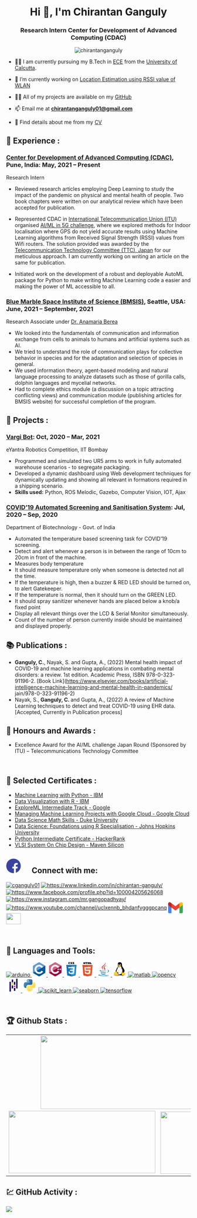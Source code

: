 <h1 align="center">Hi 👋, I'm Chirantan Ganguly</h1>
<h3 align="center">Research Intern Center for Development of Advanced Computing (CDAC)</h3>

<p align="center"> <img src="https://komarev.com/ghpvc/?username=ChirantanGanguly&label=Profile%20views&color=0e75b6&style=flat" alt="chirantanganguly" /> </p>


- 👨‍🎓 I am currently pursuing my B.Tech in [ECE](https://www.caluniv.ac.in/academic/rpe.html) from the [University of Calcutta](https://www.caluniv.ac.in/). 
  
- 🔭 I’m currently working on [Location Estimation using RSSI value of WLAN](https://github.com/ITU-AI-ML-in-5G-Challenge/CLAMP-ML5G-PS-016)

- 👨‍💻 All of my projects are available on my [GitHub](https://github.com/ChirantanGanguly)

- 📫 Email me at **chirantanganguly01@gmail.com**

- 📄 Find details about me from my [CV](https://chirantanganguly.github.io/)

<h2 align="left">💼 Experience :<br></h2>

### [Center for Development of Advanced Computing (CDAC)](https://www.cdac.in/), Pune, India: May, 2021 – Present <br>
Research Intern

- Reviewed research articles employing Deep Learning to study the impact of the pandemic on physical and mental health of people. Two book chapters were written on our analytical review which have been accepted for publication.

- Represented CDAC in [International Telecommunication Union (ITU)](https://www.itu.int/en/Pages/default.aspx) organised [AI/ML in 5G challenge](https://aiforgood.itu.int/about/aiml-in-5g-challenge/), where we explored methods for Indoor localisation where GPS do not yield accurate results using Machine Learning algorithms from Received Signal Strength (RSSI) values from Wifi routers. The solution provided was awarded by the [Telecommunication Technology Committee (TTC), Japan](https://www.ttc.or.jp/e) for our meticulous approach. I am currently working on writing an article on the same for publication.

- Initiated work on the development of a robust and deployable AutoML package for Python to make writing Machine Learning code a easier and making the power of ML  accessible to all.

### [Blue Marble Space Institute of Science (BMSIS)](https://bmsis.org/), Seattle, USA: June, 2021 – September, 2021 <br>
Research Associate under [Dr. Anamaria Berea](https://www.linkedin.com/in/anamariaberea/)

- We looked into the fundamentals of communication and information exchange from cells to animals to humans and artificial systems such as AI.
- We tried to understand the role of communication plays for collective behavior in species and for the adaptation and selection of species in general.
- We used information theory, agent-based modeling and natural language processing to analyze datasets such as those of gorilla calls, dolphin languages and mycelial networks.
- Had to complete ethics module (a discussion on a topic attracting conflicting views) and communication module (publishing articles for BMSIS website) for successful completion of the program.

<h2 align="left">🚀 Projects :<br></h2>

### [Vargi Bot](www.youtube.com/watch?v=QIGFrAWsTJA): Oct, 2020 – Mar, 2021 <br>
eYantra Robotics Competition, IIT Bombay

- Programmed and simulated two UR5 arms to work in fully automated warehouse scenarios - to segregate packaging.
- Developed a dynamic dashboard using Web development techniques for dynamically updating and showing all relevant in formations required in a shipping scenario.
- <b>Skills used:</b> Python, ROS Melodic, Gazebo, Computer Vision, IOT, Ajax


### [COVID’19 Automated Screening and Sanitisation System](www.tinkercad.com/things/3I1yRh8UKWp): Jul, 2020 – Sep, 2020 <br>
Department of Biotechnology - Govt. of India

- Automated the temperature based screening task for COVID’19 screening.
- Detect and alert whenever a person is in between the range of 10cm to 20cm in front of the machine.
- Measures body temperature
- It should measure temperature only when someone is detected not all the time.
- If the temperature is high, then a buzzer & RED LED should be turned on, to alert Gatekeeper.
- If the temperature is normal, then it should turn on the GREEN LED.
- It should spray sanitizer whenever hands are placed below a knob/a fixed point
- Display all relevant things over the LCD & Serial Monitor simultaneously.
- Count of the number of person currently inside should be maintained and displayed properly.

<h2 align="left">📚 Publications :<br></h2>

- <b>Ganguly, C.</b>, Nayak, S. and Gupta, A., (2022) Mental health impact of COVID-19 and machine learning applications in combating mental disorders: a review. 1st edition. Academic Press, ISBN 978-0-323-91196-2. [Book Link](https://www.elsevier.com/books/artificial-intelligence-machine-learning-and-mental-health-in-pandemics/
jain/978-0-323-91196-2)
- Nayak, S.,<b> Ganguly, C. </b>and Gupta, A., (2022) A review of Machine Learning techniques to detect and treat COVID-19 using EHR data. [Accepted, Currently in Publication process]

<h2 align="left">🥇 Honours and Awards :<br></h2>

- Excellence Award for the AI/ML challenge Japan Round (Sponsored by ITU) – Telecommunications Technology Committee


<br>
<h2 align=left>
📜  Selected Certificates :
<br></h2>

- [Machine Learning with Python - IBM](https://www.credly.com/badges/06db0584-d882-48c0-abd1-55b48835f0bb/linked_in_profile)
- [Data Visualization with R - IBM](https://www.credly.com/badges/3210906d-0fa4-433c-838c-a310e43bb720/linked_in_profile)
- [ExploreML Intermediate Track - Google](https://www.linkedin.com/posts/chirantan-ganguly_explore-ml-certificate-of-completion-of-intermediate-activity-6617394363083390976-2Wi3)
- [Managing Machine Learning Projects with Google Cloud - Google Cloud](https://www.coursera.org/account/accomplishments/certificate/C2YREJQ9EMP5)
- [Data Science Math Skills - Duke University](https://www.coursera.org/account/accomplishments/certificate/RRGKLTYEQM8Z)
- [Data Science: Foundations using R Specialisation - Johns Hopkins University](https://www.coursera.org/account/accomplishments/specialization/certificate/Z5FUAAEDZ8J4)
- [Python Intermediate Certificate - HackerRank](https://www.hackerrank.com/certificates/e6cfab7c5974)
- [VLSI System On Chip Design - Maven Silicon](https://drive.google.com/file/d/1TSZ8qEHX7RGnUXgHt2Y16-_eYS_EtQJU/view)


<h2 align=left>
<img src="https://raw.githubusercontent.com/Suvraneel/Suvraneel/master/res/social.gif" height="40" width= auto>
&nbsp;&nbsp;&nbsp;&nbsp;
Connect with me:
<br></h2>
<p align="left">
<a href="https://twitter.com/CGanguly01" target="blank"><img align="center" src="https://raw.githubusercontent.com/rahuldkjain/github-profile-readme-generator/master/src/images/icons/Social/twitter.svg" alt="cganguly01" height="30" width="40" /></a>
<a href="https://www.linkedin.com/in/chirantan-ganguly/" target="blank"><img align="center" src="https://raw.githubusercontent.com/rahuldkjain/github-profile-readme-generator/master/src/images/icons/Social/linked-in-alt.svg" alt="https://www.linkedin.com/in/chirantan-ganguly/" height="30" width="40" /></a>
<a href="https://www.facebook.com/profile.php?id=100004205626068" target="blank"><img align="center" src="https://raw.githubusercontent.com/rahuldkjain/github-profile-readme-generator/master/src/images/icons/Social/facebook.svg" alt="https://www.facebook.com/profile.php?id=100004205626068" height="30" width="40" /></a>
<a href="https://instagram.com/mr.gangopadhyay/" target="blank"><img align="center" src="https://raw.githubusercontent.com/rahuldkjain/github-profile-readme-generator/master/src/images/icons/Social/instagram.svg" alt="https://www.instagram.com/mr.gangopadhyay/" height="30" width="40" /></a>
<a href="https://www.youtube.com/channel/uclxennb_bhdanfvgggpcanq" target="blank"><img align="center" src="https://raw.githubusercontent.com/rahuldkjain/github-profile-readme-generator/master/src/images/icons/Social/youtube.svg" alt="https://www.youtube.com/channel/uclxennb_bhdanfvgggpcanq" height="30" width="40" /></a>
<a href="mailto:chirantanganguly01@gmail.com" target="blank"><img align="center" src="https://github.com/ChirantanGanguly/ChirantanGanguly/blob/main/gmail%20thumb.png" height="30" width="40" /></a>
<a href="https://api.whatsapp.com/send?phone=919330192247&text=Hi!%20Chirantan!!" id="whatsapp">
<img align="center" src="https://camo.githubusercontent.com/945d32cdd8d51fe844ca8b2976914ae8786586607aee1cba24d7318e24b30411/68747470733a2f2f6564656e742e6769746875622e696f2f537570657254696e7949636f6e732f696d616765732f7376672f77686174736170702e737667" height="30" width= "40"></a>
</p>
</p>
<br>

<h2 align="left"> 🧰 Languages and Tools: <br></h2>
<p align="left"> <a href="https://www.arduino.cc/" target="_blank" rel="noreferrer"> <img src="https://cdn.worldvectorlogo.com/logos/arduino-1.svg" alt="arduino" width="40" height="40"/> </a> <a href="https://www.cprogramming.com/" target="_blank" rel="noreferrer"> <img src="https://raw.githubusercontent.com/devicons/devicon/master/icons/c/c-original.svg" alt="c" width="40" height="40"/> </a> <a href="https://www.w3schools.com/cpp/" target="_blank" rel="noreferrer"> <img src="https://raw.githubusercontent.com/devicons/devicon/master/icons/cplusplus/cplusplus-original.svg" alt="cplusplus" width="40" height="40"/> </a> <a href="https://www.w3schools.com/css/" target="_blank" rel="noreferrer"> <img src="https://raw.githubusercontent.com/devicons/devicon/master/icons/css3/css3-original-wordmark.svg" alt="css3" width="40" height="40"/> </a> <a href="https://www.w3.org/html/" target="_blank" rel="noreferrer"> <img src="https://raw.githubusercontent.com/devicons/devicon/master/icons/html5/html5-original-wordmark.svg" alt="html5" width="40" height="40"/> </a> <a href="https://www.java.com" target="_blank" rel="noreferrer"> <img src="https://raw.githubusercontent.com/devicons/devicon/master/icons/java/java-original.svg" alt="java" width="40" height="40"/> </a> <a href="https://www.linux.org/" target="_blank" rel="noreferrer"> <img src="https://raw.githubusercontent.com/devicons/devicon/master/icons/linux/linux-original.svg" alt="linux" width="40" height="40"/> </a> <a href="https://www.mathworks.com/" target="_blank" rel="noreferrer"> <img src="https://upload.wikimedia.org/wikipedia/commons/2/21/Matlab_Logo.png" alt="matlab" width="40" height="40"/> </a> <a href="https://opencv.org/" target="_blank" rel="noreferrer"> <img src="https://www.vectorlogo.zone/logos/opencv/opencv-icon.svg" alt="opencv" width="40" height="40"/> </a> <a href="https://pandas.pydata.org/" target="_blank" rel="noreferrer"> <img src="https://raw.githubusercontent.com/devicons/devicon/2ae2a900d2f041da66e950e4d48052658d850630/icons/pandas/pandas-original.svg" alt="pandas" width="40" height="40"/> </a> <a href="https://www.python.org" target="_blank" rel="noreferrer"> <img src="https://raw.githubusercontent.com/devicons/devicon/master/icons/python/python-original.svg" alt="python" width="40" height="40"/> </a> <a href="https://scikit-learn.org/" target="_blank" rel="noreferrer"> <img src="https://upload.wikimedia.org/wikipedia/commons/0/05/Scikit_learn_logo_small.svg" alt="scikit_learn" width="40" height="40"/> </a> <a href="https://seaborn.pydata.org/" target="_blank" rel="noreferrer"> <img src="https://seaborn.pydata.org/_images/logo-mark-lightbg.svg" alt="seaborn" width="40" height="40"/> </a> <a href="https://www.tensorflow.org" target="_blank" rel="noreferrer"> <img src="https://www.vectorlogo.zone/logos/tensorflow/tensorflow-icon.svg" alt="tensorflow" width="40" height="40"/> </a> </p>


<br>
<h2 align=left> 🏆 Github Stats :
<br></h2>

<table>
  <tr>
    <td align="center" colspan="2">
        <img align="center" src ="https://github-readme-stats.vercel.app/api/top-langs/?username=ChirantanGanguly&layout=compact&hide_border=true&theme=vision-friendly-dark&langs_count=10&hide=jupyter%20notebook,tex,php" height="200px" width="600px">
    </td>
  </tr>
  <tr>
    <td align="center">
      <img alt="" width="400" src="https://github-readme-stats.vercel.app/api?username=ChirantanGanguly&show_icons=true&theme=radical" width="360px" height="170px" >
    </td>
    <td align="center">
        <img align="right" src ="https://github-readme-streak-stats.herokuapp.com?user=ChirantanGanguly&theme=vision-friendly-dark&hide_border=true" width="360px" height="170px">
    </td>
  </tr>
</table>

<h2 align="left"> 💹 GitHub Activity :
<br></h2>

<img src="https://activity-graph.herokuapp.com/graph?username=ChirantanGanguly&bg_color=000000&line=ffb812&area=true&color=8135fc&hide_border=true&hide_title=true">

